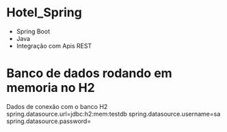 # Hotel_Spring


- Spring Boot
- Java
- Integração com Apis REST


# Banco de dados rodando em memoria no H2

 Dados de conexão com o banco H2
   spring.datasource.url=jdbc:h2:mem:testdb
   spring.datasource.username=sa
   spring.datasource.password=
# 
